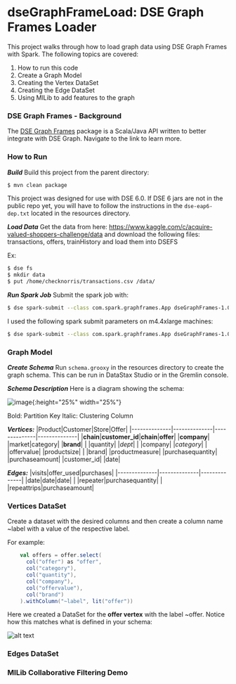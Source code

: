 # dseGraphFrameLoad: DSE Graph Frames Loader

This project walks through how to load graph data using DSE Graph Frames with Spark. The following topics are covered: 
1. How to run this code
2. Create a Graph Model 
3. Creating the Vertex DataSet
4. Creating the Edge DataSet
5. Using MlLib to add features to the graph 

### DSE Graph Frames - Background

The [DSE Graph Frames] package is a Scala/Java API written to better integrate with DSE Graph. Navigate to the link to learn more. 

[DSE Graph Frames]: <https://www.datastax.com/dev/blog/dse-graph-frame>

### How to Run 

***Build***
Build this project from the parent directory:
```sh
$ mvn clean package
```
This project was designed for use with DSE 6.0. If DSE 6 jars are not in the public repo yet, you will have to follow the instructions in the `dse-eap6-dep.txt` located in the resources directory. 

***Load Data***
Get the data from here: https://www.kaggle.com/c/acquire-valued-shoppers-challenge/data and download the following files: transactions, offers, trainHistory and load them into DSEFS

Ex: 
```sh
$ dse fs
$ mkdir data
$ put /home/checknorris/transactions.csv /data/
```

***Run Spark Job***
Submit the spark job with: 

```sh
$ dse spark-submit --class com.spark.graphframes.App dseGraphFrames-1.0-SNAPSHOT.jar
```

I used the following spark submit parameters on m4.4xlarge machines: 
```sh
$ dse spark-submit --class com.spark.graphframes.App dseGraphFrames-1.0-SNAPSHOT.jar --executor-memory=22G
```

### Graph Model 

***Create Schema***
Run `schema.grooxy` in the resources directory to create the graph schema. This can be run in DataStax Studio or in the Gremlin console. 

***Schema Description***
Here is a diagram showing the schema:

![image](https://image.ibb.co/gbU1En/schema_view.png){:height="25%" width="25%"}


Bold: Partition Key
Italic: Clustering Column

***Vertices:***
|Product|Customer|Store|Offer|
|--------------|--------------|--------------|--------------|
|**chain**|**customer_id**|**chain**|**offer**|
|**company**| |market|category|
|**brand**| | |quantity|
|*dept*| | |company|
|*category*| | |offervalue|
|productsize| | |brand|
|productmeasure| 
|purchasequantity|
|purchaseamount|
|customer_id|
|date|

***Edges:***
|visits|offer_used|purchases|
|--------------|--------------|--------------|
|date|date|date|
| |repeater|purchasequantity|
| |repeattrips|purchaseamount|

### Vertices DataSet

Create a dataset with the desired columns and then create a column name ~label with a value of the respective label. 

For example: 
```scala
    val offers = offer.select(
      col("offer") as "offer",
      col("category"),
      col("quantity"),
      col("company"),
      col("offervalue"),
      col("brand")
    ).withColumn("~label", lit("offer"))
```

Here we created a DataSet for the **offer vertex** with the label ~offer. Notice how this matches what is defined in your schema: 

![alt text](https://ibb.co/fT0mfS)

### Edges DataSet

### MlLib Collaborative Filtering Demo 
